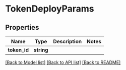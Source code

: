 # TokenDeployParams

## Properties
Name | Type | Description | Notes
------------ | ------------- | ------------- | -------------
**token_id** | **string** |  | 

[[Back to Model list]](../README.md#documentation-for-models) [[Back to API list]](../README.md#documentation-for-api-endpoints) [[Back to README]](../README.md)


